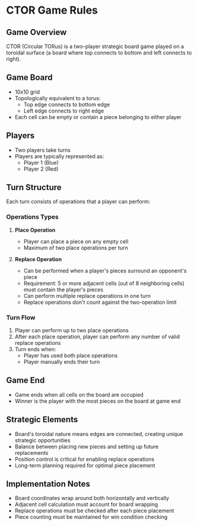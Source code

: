 # CTOR Game Rules

## Game Overview
CTOR (Circular TORus) is a two-player strategic board game played on a toroidal surface (a board where top connects to bottom and left connects to right).

## Game Board
- 10x10 grid
- Topologically equivalent to a torus:
  - Top edge connects to bottom edge
  - Left edge connects to right edge
- Each cell can be empty or contain a piece belonging to either player

## Players
- Two players take turns
- Players are typically represented as:
  - Player 1 (Blue)
  - Player 2 (Red)

## Turn Structure
Each turn consists of operations that a player can perform:

### Operations Types
1. **Place Operation**
   - Player can place a piece on any empty cell
   - Maximum of two place operations per turn

2. **Replace Operation**
   - Can be performed when a player's pieces surround an opponent's piece
   - Requirement: 5 or more adjacent cells (out of 8 neighboring cells) must contain the player's pieces
   - Can perform multiple replace operations in one turn
   - Replace operations don't count against the two-operation limit

### Turn Flow
1. Player can perform up to two place operations
2. After each place operation, player can perform any number of valid replace operations
3. Turn ends when:
   - Player has used both place operations
   - Player manually ends their turn

## Game End
- Game ends when all cells on the board are occupied
- Winner is the player with the most pieces on the board at game end

## Strategic Elements
- Board's toroidal nature means edges are connected, creating unique strategic opportunities
- Balance between placing new pieces and setting up future replacements
- Position control is critical for enabling replace operations
- Long-term planning required for optimal piece placement

## Implementation Notes
- Board coordinates wrap around both horizontally and vertically
- Adjacent cell calculation must account for board wrapping
- Replace operations must be checked after each piece placement
- Piece counting must be maintained for win condition checking